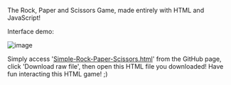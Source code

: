 The Rock, Paper and Scissors Game, made entirely with HTML and JavaScript!

Interface demo:

![image](https://github.com/OfficialIncubo/Simple-Rock-Paper-Scissors-HTML-Game/assets/74858188/ca0b773c-f9c2-45ac-9468-07862b958dc4)

Simply access '[Simple-Rock-Paper-Scissors.html](https://github.com/OfficialIncubo/Simple-Rock-Paper-Scissors-HTML-Game/blob/main/Simple-Rock-Paper-Scissors.html)' from the GitHub page, click 'Download raw file', then open this HTML file you downloaded!
Have fun interacting this HTML game! ;)
